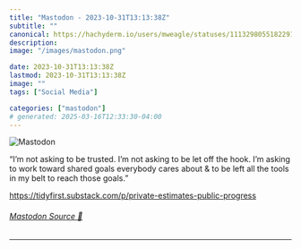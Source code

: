 ```yaml
---
title: "Mastodon - 2023-10-31T13:13:38Z"
subtitle: ""
canonical: https://hachyderm.io/users/mweagle/statuses/111329805518229181
description:
image: "/images/mastodon.png"

date: 2023-10-31T13:13:38Z
lastmod: 2023-10-31T13:13:38Z
image: ""
tags: ["Social Media"]

categories: ["mastodon"]
# generated: 2025-03-16T12:33:30-04:00
---
```

![Mastodon](/images/mastodon.png)

<p>“I’m not asking to be trusted. I’m not asking to be let off the hook. I’m asking to work toward shared goals everybody cares about &amp; to be left all the tools in my belt to reach those goals.”</p><p><a href="https://tidyfirst.substack.com/p/private-estimates-public-progress" target="_blank" rel="nofollow noopener noreferrer" translate="no"><span class="invisible">https://</span><span class="ellipsis">tidyfirst.substack.com/p/priva</span><span class="invisible">te-estimates-public-progress</span></a></p>


###### [Mastodon Source 🐘](https://hachyderm.io/@mweagle/111329805518229181)

___
